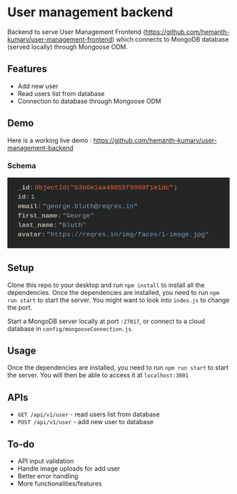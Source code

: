 # User management backend

Backend to serve User Management Frontend (https://github.com/hemanth-kumarv/user-management-frontend) which connects to MongoDB database (served locally) through Mongoose ODM.

## Features

- Add new user
- Read users list from database
- Connection to database through Mongoose ODM

## Demo

Here is a working live demo : https://github.com/hemanth-kumarv/user-management-backend

### Schema

![](/screenshots/schema.png)

## Setup

Clone this repo to your desktop and run `npm install` to install all the dependencies.
Once the dependencies are installed, you need to run `npm run start` to start the server. You might want to look into `index.js` to change the port.

Start a MongoDB server locally at port `:27017`, or connect to a cloud database in `config/mongooseConnection.js`.

## Usage

Once the dependencies are installed, you need to run `npm run start` to start the server.
You will then be able to access it at `localhost:3001`

## APIs

- `GET /api/v1/user` - read users list from database
- `POST /api/v1/user` - add new user to database

## To-do

- API input validation
- Handle image uploads for add user
- Better error handling
- More functionalities/features
